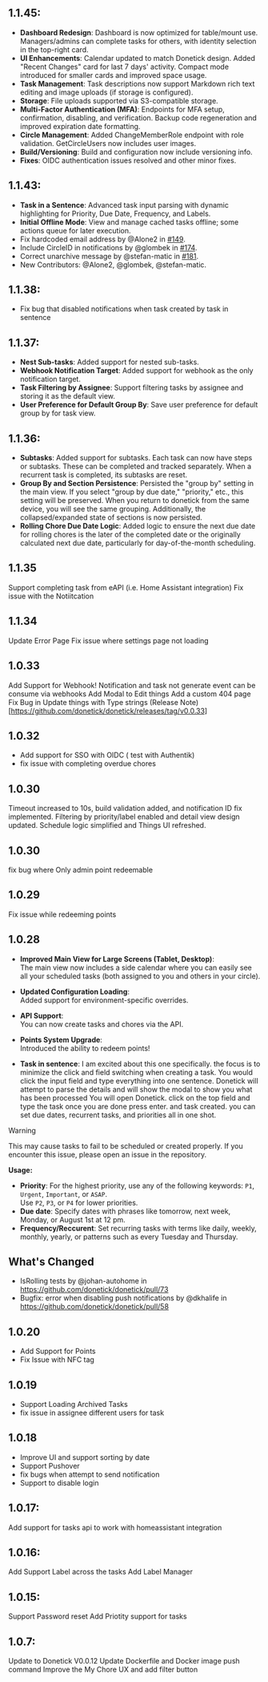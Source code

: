 <!-- https://developers.home-assistant.io/docs/add-ons/presentation#keeping-a-changelog -->
## 1.1.45:
- **Dashboard Redesign**: Dashboard is now optimized for table/mount use. Managers/admins can complete tasks for others, with identity selection in the top-right card.
- **UI Enhancements**: Calendar updated to match Donetick design. Added "Recent Changes" card for last 7 days' activity. Compact mode introduced for smaller cards and improved space usage.
- **Task Management**: Task descriptions now support Markdown rich text editing and image uploads (if storage is configured).
- **Storage**: File uploads supported via S3-compatible storage.
- **Multi-Factor Authentication (MFA)**: Endpoints for MFA setup, confirmation, disabling, and verification. Backup code regeneration and improved expiration date formatting.
- **Circle Management**: Added ChangeMemberRole endpoint with role validation. GetCircleUsers now includes user images.
- **Build/Versioning**: Build and configuration now include versioning info.
- **Fixes**: OIDC authentication issues resolved and other minor fixes.


## 1.1.43:
- **Task in a Sentence**: Advanced task input parsing with dynamic highlighting for Priority, Due Date, Frequency, and Labels.
- **Initial Offline Mode**: View and manage cached tasks offline; some actions queue for later execution.
- Fix hardcoded email address by @Alone2 in [#149](https://github.com/donetick/donetick/pull/149).
- Include CircleID in notifications by @glombek in [#174](https://github.com/donetick/donetick/pull/174).
- Correct unarchive message by @stefan-matic in [#181](https://github.com/donetick/donetick/pull/181).
- New Contributors: @Alone2, @glombek, @stefan-matic.

## 1.1.38:
- Fix bug that disabled notifications when task created by task in sentence
## 1.1.37:
- **Nest Sub-tasks**: Added support for nested sub-tasks.
- **Webhook Notification Target**: Added support for webhook as the only notification target.
- **Task Filtering by Assignee**: Support filtering tasks by assignee and storing it as the default view.
- **User Preference for Default Group By**: Save user preference for default group by for task view.

## 1.1.36:
- **Subtasks**: Added support for subtasks. Each task can now have steps or subtasks. These can be completed and tracked separately. When a recurrent task is completed, its subtasks are reset.
- **Group By and Section Persistence**: Persisted the "group by" setting in the main view. If you select "group by due date," "priority," etc., this setting will be preserved. When you return to donetick from the same device, you will see the same grouping. Additionally, the collapsed/expanded state of sections is now persisted.
- **Rolling Chore Due Date Logic**: Added logic to ensure the next due date for rolling chores is the later of the completed date or the originally calculated next due date, particularly for day-of-the-month scheduling.
## 1.1.35
Support completing task from eAPI (i.e. Home Assistant integration)
Fix issue with the Notiitcation 

## 1.1.34
Update Error Page
Fix issue where settings page not loading 

## 1.0.33
Add Support for Webhook!
Notification and task not generate event can be consume via webhooks
Add Modal to Edit things
Add a custom 404 page
Fix Bug in Update things with Type strings
(Release Note)[https://github.com/donetick/donetick/releases/tag/v0.0.33]


## 1.0.32
* Add support for SSO with OIDC ( test with Authentik)
* fix issue with completing overdue chores


## 1.0.30
Timeout increased to 10s, build validation added, and notification ID fix implemented.
Filtering by priority/label enabled and detail view design updated.
Schedule logic simplified and Things UI refreshed.

## 1.0.30
fix bug where Only admin point redeemable
## 1.0.29
Fix issue while redeeming points 
## 1.0.28

- **Improved Main View for Large Screens (Tablet, Desktop)**:  
  The main view now includes a side calendar where you can easily see all your scheduled tasks (both assigned to you and others in your circle).  

- **Updated Configuration Loading**:  
  Added support for environment-specific overrides.  

- **API Support**:  
  You can now create tasks and chores via the API.  

- **Points System Upgrade**:  
  Introduced the ability to redeem points!  

- **Task in sentence**: I am excited about this one specifically. the focus is to minimize the click and field switching when creating a task. You would click the input field and type everything into one sentence. Donetick will attempt to parse the details and will show the modal to show you what has been processed
You will open Donetick. click on the top field and type the task once you are done press enter. and task created. you can set due dates, recurrent tasks, and priorities all in one shot.
> [!WARNING]
> This may cause tasks to fail to be scheduled or created properly. If you encounter this issue, please open an issue in the repository.


  **Usage:**  
  - **Priority**: For the highest priority, use any of the following keywords: `P1`, `Urgent`, `Important`, or `ASAP`.  
    Use `P2`, `P3`, or `P4` for lower priorities.  
  -  **Due date**: Specify dates with phrases like tomorrow, next week, Monday, or   August 1st at 12 pm.
  -  **Frequency/Reccurent**: Set recurring tasks with terms like daily, weekly, monthly,  yearly, or patterns such as every Tuesday and Thursday.

## What's Changed
* IsRolling tests by @johan-autohome in https://github.com/donetick/donetick/pull/73
* Bugfix: error when disabling push notifications by @dkhalife in https://github.com/donetick/donetick/pull/58




## 1.0.20
- Add Support for Points
- Fix Issue with NFC tag 
## 1.0.19
- Support Loading Archived Tasks
- fix issue in assignee different users for task
## 1.0.18
- Improve UI and support sorting by date
- Support Pushover
- fix bugs when attempt to send notification
- Support to disable login

## 1.0.17:
Add support for tasks api to work with homeassistant integration


## 1.0.16:
Add Support Label across the tasks
Add Label Manager

## 1.0.15:
Support Password reset
Add Priotity support for tasks

## 1.0.7:
Update to Donetick V0.0.12
Update Dockerfile and Docker image push command
Improve the My Chore UX and add filter button